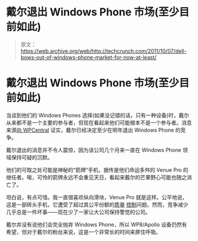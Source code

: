 # 戴尔退出 Windows Phone 市场(至少目前如此)

> 原文：<https://web.archive.org/web/http://techcrunch.com/2011/10/07/dell-bows-out-of-windows-phone-market-for-now-at-least/>

# 戴尔退出 Windows Phone 市场(至少目前如此)

当谈到他们的 Windows Phones 选择(如果没记错的话，只有一种设备)时，戴尔从来都不是一个主要的参与者，但现在看起来他们可能根本不是一个参与者。消息来源[向 WPCentral](https://web.archive.org/web/20230204212259/http://www.wpcentral.com/no-new-windows-phone-mango-devices-dell-they-take-hiatus?utm_source=wpc&utm_medium=twitter) 证实，戴尔已经决定至少在明年退出 Windows Phone 的竞争。

戴尔退出的消息并不令人震惊，因为该公司几个月来一直在 Windows Phone 领域保持可疑的沉默。

他们的可取之处可能是神秘的“箭牌”手机，据传是他们命运多舛的 Venue Pro 的继任者。唉，可怜的箭牌永远不会重见天日，看起来戴尔的芒果野心可能也随之消亡了。

坦白说，有点可惜。我一直很喜欢纵向滑块，Venue Pro 就是这样。公平地说，这是一部砖头手机，它遭受了超过其公平份额的[质量](https://web.archive.org/web/20230204212259/https://techcrunch.com/2010/11/23/dell-venue-pro-rebelling-against-honest-sim-cards/) [控制](https://web.archive.org/web/20230204212259/http://pocketnow.com/windows-phone/dell-cops-to-venue-pro-wifi-defect-offers-exchanges-11-19)问题。然而，竞争减少几乎总是一件坏事——现在少了一家让大公司保持警觉的公司。

戴尔并没有说他们会完全抛弃 Windows Phone，所以 WP8/Apollo 设备仍然有希望，但对于戴尔的粉丝来说，这是一个非常长的时间来屏住呼吸。